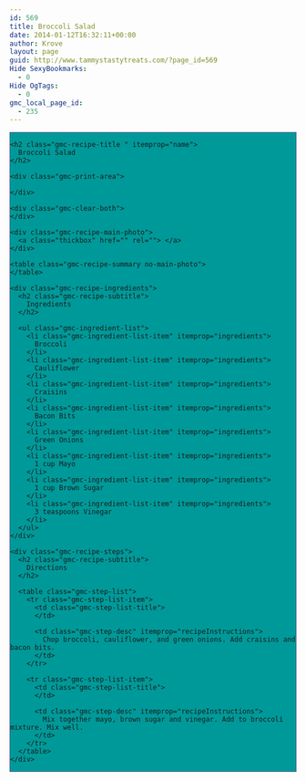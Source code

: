 ```yaml
---
id: 569
title: Broccoli Salad
date: 2014-01-12T16:32:11+00:00
author: Krove
layout: page
guid: http://www.tammystastytreats.com/?page_id=569
Hide SexyBookmarks:
  - 0
Hide OgTags:
  - 0
gmc_local_page_id:
  - 235
---
```

<div id="recipes">
  <div class="gmc-recipe" id="gmc-print-235" itemscope itemtype="http://schema.org/Recipe" style="background-color:#009999; border-color:#58528f;border-style:solid;border-width:thin;">
    <meta property="og:site_name" content="https://kreloc.github.io" />
    
    <h2 class="gmc-recipe-title " itemprop="name">
      Broccoli Salad
    </h2>
    
    <div class="gmc-print-area">
      
    </div>
    
    <div class="gmc-clear-both">
    </div>
    
    <div class="gmc-recipe-main-photo">
      <a class="thickbox" href="" rel=""> </a>
    </div>
    
    <table class="gmc-recipe-summary no-main-photo">
    </table>
    
    <div class="gmc-recipe-ingredients">
      <h2 class="gmc-recipe-subtitle">
        Ingredients
      </h2>
      
      <ul class="gmc-ingredient-list">
        <li class="gmc-ingredient-list-item" itemprop="ingredients">
          Broccoli
        </li>
        <li class="gmc-ingredient-list-item" itemprop="ingredients">
          Cauliflower
        </li>
        <li class="gmc-ingredient-list-item" itemprop="ingredients">
          Craisins
        </li>
        <li class="gmc-ingredient-list-item" itemprop="ingredients">
          Bacon Bits
        </li>
        <li class="gmc-ingredient-list-item" itemprop="ingredients">
          Green Onions
        </li>
        <li class="gmc-ingredient-list-item" itemprop="ingredients">
          1 cup Mayo
        </li>
        <li class="gmc-ingredient-list-item" itemprop="ingredients">
          1 cup Brown Sugar
        </li>
        <li class="gmc-ingredient-list-item" itemprop="ingredients">
          3 teaspoons Vinegar
        </li>
      </ul>
    </div>
    
    <div class="gmc-recipe-steps">
      <h2 class="gmc-recipe-subtitle">
        Directions
      </h2>
      
      <table class="gmc-step-list">
        <tr class="gmc-step-list-item">
          <td class="gmc-step-list-title">
          </td>
          
          <td class="gmc-step-desc" itemprop="recipeInstructions">
            Chop broccoli, cauliflower, and green onions. Add craisins and bacon bits.
          </td>
        </tr>
        
        <tr class="gmc-step-list-item">
          <td class="gmc-step-list-title">
          </td>
          
          <td class="gmc-step-desc" itemprop="recipeInstructions">
            Mix together mayo, brown sugar and vinegar. Add to broccoli mixture. Mix well.
          </td>
        </tr>
      </table>
    </div>
  </div>
</div>